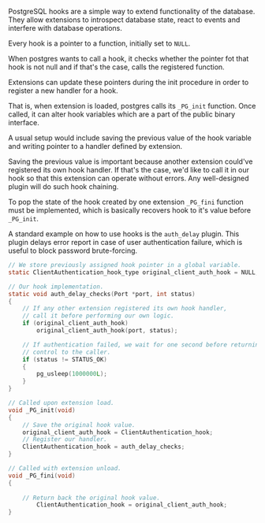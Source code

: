 PostgreSQL hooks are a simple way to extend functionality of the database.
They allow extensions to introspect database state, react to events and
interfere with database operations.

Every hook is a pointer to a function, initially set to `NULL`.

When postgres wants to call a hook, it checks whether the pointer fot that
hook is not null and if that's the case, calls the registered function.

Extensions can update these pointers during the init procedure
in order to register a new handler for a hook.

That is, when extension is loaded, postgres calls its `_PG_init` function.
Once called, it can alter hook variables which are a part of the public binary
interface.

A usual setup would include saving the previous value of the hook variable
and writing pointer to a handler defined by extension.

Saving the previous value is important because another extension could've
registered its own hook handler. If that's the case, we'd like to call it in
our hook so that this extension can operate without errors. Any well-designed
plugin will do such hook chaining.

To pop the state of the hook created by one extension `_PG_fini` function must be implemented, 
which is basically recovers hook to it's value before `_PG_init`.

A standard example on how to use hooks is the `auth_delay` plugin.
This plugin delays error report in case of user authentication failure,
which is useful to block password brute-forcing.

```c
// We store previously assigned hook pointer in a global variable.
static ClientAuthentication_hook_type original_client_auth_hook = NULL;

// Our hook implementation.
static void auth_delay_checks(Port *port, int status)
{
    // If any other extension registered its own hook handler,
    // call it before performing our own logic.
	if (original_client_auth_hook)
		original_client_auth_hook(port, status);

    // If authentication failed, we wait for one second before returning
    // control to the caller.
	if (status != STATUS_OK)
	{
		pg_usleep(1000000L);
	}
}

// Called upon extension load.
void _PG_init(void)
{
    // Save the original hook value.
	original_client_auth_hook = ClientAuthentication_hook;
	// Register our handler.
	ClientAuthentication_hook = auth_delay_checks;
}

// Called with extension unload.
void _PG_fini(void)
{
	
    // Return back the original hook value.
    	ClientAuthentication_hook = original_client_auth_hook;
}

```
